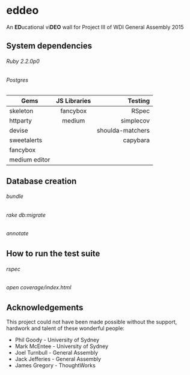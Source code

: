 # eddeo
An **ED**ucational vi**DEO** wall for Project III of WDI General Assembly 2015

System dependencies
------ 
###### Ruby 2.2.0p0
###### Postgres

| Gems          | JS Libraries  | Testing          |
| ------------- |:-------------:| ----------------:|
| skeleton      | fancybox      | RSpec            |
| httparty      | medium        | simplecov        |
| devise        |               | shoulda-matchers |
| sweetalerts   |               | capybara         |
| fancybox      |               |                  |
| medium editor |               |                  |

Database creation
------ 
###### bundle
###### rake db:migrate
###### annotate

How to run the test suite
------ 
###### rspec
###### open coverage/index.html

Acknowledgements
------
This project could not have been made possible without the support, hardwork and talent of these wonderful people:

+ Phil Goody - University of Sydney
+ Mark McEntee - University of Sydney
+ Joel Turnbull - General Assembly 
+ Jack Jefferies - General Assembly
+ James Gregory - ThoughtWorks